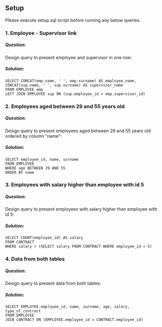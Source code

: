 ## Setup

Please execute setup.sql script before running any below queries. 

### 1. Employee - Supervisor link

##### Question:

Design query to present employee and supervisor in one row:

##### Solution:

```
SELECT CONCAT(emp.name, ' ', emp.surname) AS employee_name, CONCAT(sup.name, ' ', sup.surname) AS supervisor_name
FROM EMPLOYEE emp
LEFT JOIN EMPLOYEE sup ON (sup.employee_id = emp.supervisor_id)
```
### 2. Employees aged between 29 and 55 years old

##### Question:

Design query to present employees aged between 29 and 55 years old ordered by column "name":

##### Solution:

```
SELECT employee_id, name, surname
FROM EMPLOYEE
WHERE age BETWEEN 29 AND 55
ORDER BY name
```
### 3. Employees with salary higher than employee with id 5

##### Question:

Design query to present employees with salary higher than employee with id 5:

##### Solution:

```
SELECT COUNT(employee_id) AS salary
FROM CONTRACT
WHERE salary > (SELECT salary FROM CONTRACT WHERE employee_id = 5)
```
### 4. Data from both tables

##### Question:

Design query to present data from both tables:

##### Solution:

```
SELECT EMPLOYEE.employee_id, name, surname, age, salary, type_of_contract
FROM EMPLOYEE
JOIN CONTRACT ON (EMPLOYEE.employee_id = CONTRACT.employee_id)
```